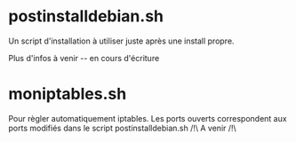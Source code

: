 postinstalldebian.sh
====================

Un script d'installation à utiliser juste après une install propre.

Plus d'infos à venir -- en cours d'écriture


moniptables.sh
====================
Pour règler automatiquement iptables. 
Les ports ouverts correspondent aux ports modifiés dans le script postinstalldebian.sh
/!\ A venir /!\
